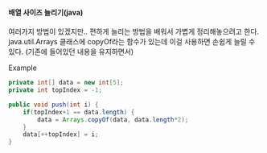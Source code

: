 #### 배열 사이즈 늘리기(java)
여러가지 방법이 있겠지만.. 편하게 늘리는 방법을 배워서 가볍게 정리해놓으려고 한다.
java.util.Arrays 클래스에 copyOf라는 함수가 있는데 이걸 사용하면 손쉽게 늘릴 수 있다. (기존에 들어있던 내용을 유지하면서)

Example
```java
private int[] data = new int[5];
private int topIndex = -1;

public void push(int i) {
    if(topIndex+1 == data.length) {
        data = Arrays.copyOf(data, data.length*2);
    }
    data[++topIndex] = i;
}
```

